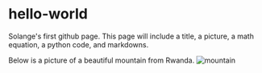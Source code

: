 # hello-world
Solange's first github page. This page will include a title, a picture, a math equation, a python code, and markdowns.

Below is a picture of a beautiful mountain from Rwanda.
![mountain](https://user-images.githubusercontent.com/98835048/152022849-99ea1613-5189-419b-8b08-11759b0c1e25.jpg)
